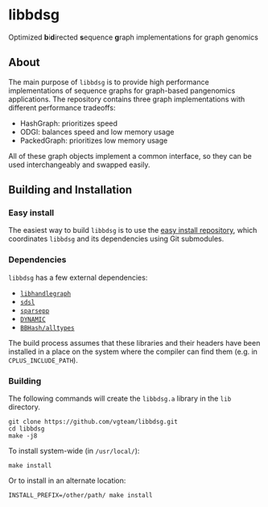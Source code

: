 # libbdsg

Optimized **b**i**d**irected **s**equence **g**raph implementations for graph genomics

## About

The main purpose of `libbdsg` is to provide high performance implementations of sequence graphs for graph-based pangenomics applications. The repository contains three graph implementations with different performance tradeoffs:

- HashGraph: prioritizes speed
- ODGI: balances speed and low memory usage
- PackedGraph: prioritizes low memory usage

All of these graph objects implement a common interface, so they can be used interchangeably and swapped easily.

## Building and Installation

### Easy install

The easiest way to build `libbdsg` is to use the [easy install repository](https://github.com/vgteam/libbdsg-easy), which coordinates `libbdsg` and its dependencies using Git submodules.

### Dependencies

`libbdsg` has a few external dependencies:

- [`libhandlegraph`](https://github.com/vgteam/libhandlegraph)
- [`sdsl`](https://github.com/simongog/sdsl-lite)
- [`sparsepp`](https://github.com/greg7mdp/sparsepp)
- [`DYNAMIC`](https://github.com/xxsds/DYNAMIC)
- [`BBHash/alltypes`](https://github.com/rizkg/BBHash/tree/alltypes) 

The build process assumes that these libraries and their headers have been installed in a place on the system where the compiler can find them (e.g. in `CPLUS_INCLUDE_PATH`).

### Building

The following commands will create the `libbdsg.a` library in the `lib` directory. 

```
git clone https://github.com/vgteam/libbdsg.git
cd libbdsg
make -j8
```

To install system-wide (in `/usr/local/`):

```
make install
```

Or to install in an alternate location:

```
INSTALL_PREFIX=/other/path/ make install
```

